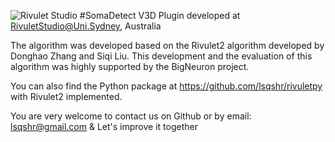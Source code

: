 ![Rivulet Studio](https://s3-ap-southeast-2.amazonaws.com/rivulet/Rivulet-Logo-Small.png "RivuletStudio")
#SomaDetect V3D Plugin developed at RivuletStudio@Uni.Sydney, Australia

The algorithm was developed based on the Rivulet2 algorithm developed by Donghao Zhang and Siqi Liu. This development and the evaluation of this algorithm was highly supported by the BigNeuron project.

You can also find the Python package at https://github.com/lsqshr/rivuletpy with Rivulet2 implemented.

You are very welcome to contact us on Github or by email: lsqshr@gmail.com & Let's improve it together


